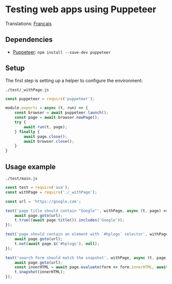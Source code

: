 # Testing web apps using Puppeteer

Translations: [Français](https://github.com/avajs/ava-docs/blob/master/fr_FR/docs/recipes/puppeteer.md)

## Dependencies

- [Puppeteer](https://github.com/GoogleChrome/puppeteer): `npm install --save-dev puppeteer`

## Setup

The first step is setting up a helper to configure the environment:

`./test/_withPage.js`

```js
const puppeteer = require('puppeteer');

module.exports = async (t, run) => {
	const browser = await puppeteer.launch();
	const page = await browser.newPage();
	try {
		await run(t, page);
	} finally {
		await page.close();
		await browser.close();
	}
}
```

## Usage example

`./test/main.js`

```js
const test = require('ava');
const withPage = require('./_withPage');

const url = 'https://google.com';

test('page title should contain "Google"', withPage, async (t, page) => {
	await page.goto(url);
	t.true((await page.title()).includes('Google'));
});

test('page should contain an element with `#hplogo` selector', withPage, async (t, page) => {
	await page.goto(url);
	t.not(await page.$('#hplogo'), null);
});

test('search form should match the snapshot', withPage, async (t, page) => {
	await page.goto(url);
	const innerHTML = await page.evaluate(form => form.innerHTML, await page.$('#searchform'));
	t.snapshot(innerHTML);
});
```
